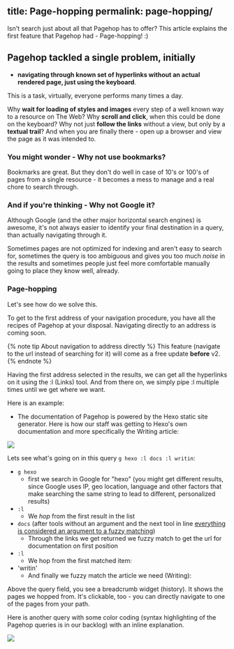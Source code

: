 title: Page-hopping
permalink: page-hopping/
---
Isn't search just about all that Pagehop has to offer? This article explains the first feature that Pagehop had - Page-hopping! :)

## Pagehop tackled a single problem, initially

- **navigating through known set of hyperlinks without an actual rendered page, just using the keyboard**.

This is a task, virtually, everyone performs many times a day.

Why **wait for loading of styles and images** every step of a well known way to a resource on The Web? Why **scroll and click**, when this could be done on the keyboard? Why not just **follow the links** without a view, but only by a **textual trail**? And when you are finally there - open up a browser and view the page as it was intended to.

### You might wonder - Why not use bookmarks?

Bookmarks are great. But they don't do well in case of 10's or 100's of pages from a single resource - it becomes a mess to manage and a real chore to search through.

### And if you're thinking - Why not Google it?

Although Google (and the other major horizontal search engines) is awesome, it's not always easier to identify your final destination in a query, than actually navigating through it.

Sometimes pages are not optimized for indexing and aren't easy to search for, sometimes the query is too ambiguous and gives you too much *noise* in the results and sometimes people just feel more comfortable manually going to place they know well, already.

### Page-hopping

Let's see how do we solve this.

To get to the first address of your navigation procedure, you have all the recipes of Pagehop at your disposal. Navigating directly to an address is coming soon.

{% note tip About navigation to address directly %}
This feature (navigate to the url instead of searching for it) will come as a free update **before** v2.
{% endnote %}

Having the first address selected in the results, we can get all the hyperlinks on it using the :l (Links) tool. And from there on, we simply pipe :l multiple times until we get where we want.

Here is an example:
- The documentation of Pagehop is powered by the Hexo static site generator. Here is how our staff was getting to Hexo's own documentation and more specifically the Writing article:

![](/page-hopping-resources/hexo-docs-writing.png)

Lets see what's going on in this query `g hexo :l docs :l writin`:
- `g hexo`
	- first we search in Google for "hexo" (you might get different results, since Google uses IP, geo location, language and other factors that make searching the same string to lead to different, personalized results)
- `:l`
	- We *hop* from the first result in the list
- `docs` (after tools without an argument and the next tool in line [everything is considered an argument to a fuzzy matching](/overview/#Tools_without_an_argument))
	- Through the links we get returned we fuzzy match to get the url for documentation on first position
- `:l`
	- We hop from the first matched item:
- 'writin'
	- And finally we fuzzy match the article we need (Writing):

Above the query field, you see a breadcrumb widget (history). It shows the pages we hopped from. It's clickable, too - you can directly navigate to one of the pages from your path.

Here is another query with some color coding (syntax highlighting of the Pagehop queries is in our backlog) with an inline explanation.

![](/common-resources/pagehop-query-syntax.png)